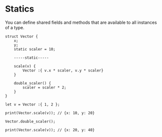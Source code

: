 # Statics

You can define shared fields and methods that are available to all instances of a type.

```frugurt
struct Vector {
    x;
    y;
    static scaler = 10;

    -----static-----

    scale(v) {
        Vector :{ v.x * scaler, v.y * scaler}
    }

    double_scaler() {
        scaler = scaler * 2;
    }
}

let v = Vector :{ 1, 2 };

print(Vector.scale(v)); // {x: 10, y: 20}

Vector.double_scaler();

print(Vector.scale(v)); // {x: 20, y: 40}
```
